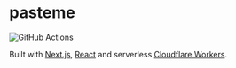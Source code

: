 # pasteme

![GitHub Actions](https://github.com/jeremynguyencs/pasteme/actions/workflows/ci.yml/badge.svg)

Built with [Next.js](https://nextjs.org/), [React](https://reactjs.org/) and serverless [Cloudflare Workers](https://workers.cloudflare.com/).